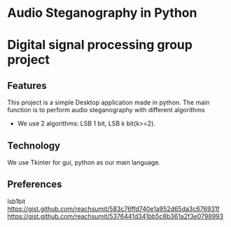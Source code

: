 # Audio Steganography in Python

# Digital signal processing group project

## Features
This project is a simple Desktop application made in python. The main function is to perform audio steganography with different algorithms
* We use 2 algorithms: LSB 1 bit, LSB k bit(k>=2).

## Technology
We use Tkinter for gui, python as our main language.

## Preferences
lsb1bit\
https://gist.github.com/reachsumit/583c76ffd740e1a952d65da3c676931f
https://gist.github.com/reachsumit/5376441d341bb5c8b361a2f3e0798993



